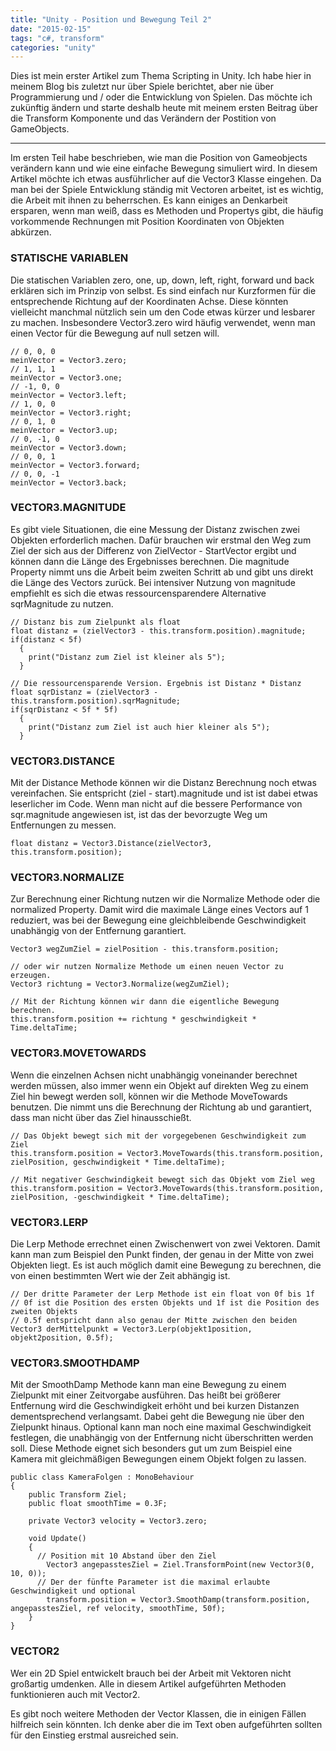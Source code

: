 ```yaml
---
title: "Unity - Position und Bewegung Teil 2"
date: "2015-02-15"
tags: "c#, transform"
categories: "unity"
---
```


Dies ist mein erster Artikel zum Thema Scripting in Unity. Ich habe hier in meinem Blog bis zuletzt nur über Spiele berichtet, aber nie über Programmierung und / oder die Entwicklung von Spielen. Das möchte ich zukünftig ändern und starte deshalb heute mit meinem ersten Beitrag über die Transform Komponente und das Verändern der Postition von GameObjects.

---

Im ersten Teil habe beschrieben, wie man die Position von Gameobjects verändern kann und wie eine einfache Bewegung simuliert wird. In diesem Artikel möchte ich etwas ausführlicher auf die Vector3 Klasse eingehen. Da man bei der Spiele Entwicklung ständig mit Vectoren arbeitet, ist es wichtig, die Arbeit mit ihnen zu beherrschen. Es kann einiges an Denkarbeit ersparen, wenn man weiß, dass es Methoden und Propertys gibt, die häufig vorkommende Rechnungen mit Position Koordinaten von Objekten abkürzen.

### STATISCHE VARIABLEN
Die statischen Variablen zero, one, up, down, left, right, forward und back erklären sich im Prinzip von selbst. Es sind einfach nur Kurzformen für die entsprechende Richtung auf der Koordinaten Achse. Diese könnten vielleicht manchmal nützlich sein um den Code etwas kürzer und lesbarer zu machen. Insbesondere Vector3.zero wird häufig verwendet, wenn man einen Vector für die Bewegung auf null setzen will.

```clike
// 0, 0, 0
meinVector = Vector3.zero;
// 1, 1, 1
meinVector = Vector3.one;
// -1, 0, 0
meinVector = Vector3.left;
// 1, 0, 0
meinVector = Vector3.right;
// 0, 1, 0
meinVector = Vector3.up;
// 0, -1, 0
meinVector = Vector3.down;
// 0, 0, 1
meinVector = Vector3.forward;
// 0, 0, -1
meinVector = Vector3.back;
```

### VECTOR3.MAGNITUDE
Es gibt viele Situationen, die eine Messung der Distanz zwischen zwei Objekten erforderlich machen. Dafür brauchen wir erstmal den Weg zum Ziel der sich aus der Differenz von ZielVector - StartVector ergibt und können dann die Länge des Ergebnisses berechnen. Die magnitude Property nimmt uns die Arbeit beim zweiten Schritt ab und gibt uns direkt die Länge des Vectors zurück. Bei intensiver Nutzung von magnitude empfiehlt es sich die etwas ressourcensparendere Alternative sqrMagnitude zu nutzen.

```clike
// Distanz bis zum Zielpunkt als float
float distanz = (zielVector3 - this.transform.position).magnitude;
if(distanz < 5f)
  {
    print("Distanz zum Ziel ist kleiner als 5");
  }

// Die ressourcensparende Version. Ergebnis ist Distanz * Distanz
float sqrDistanz = (zielVector3 - this.transform.position).sqrMagnitude;
if(sqrDistanz < 5f * 5f)
  {
    print("Distanz zum Ziel ist auch hier kleiner als 5");
  }
```

### VECTOR3.DISTANCE
Mit der Distance Methode können wir die Distanz Berechnung noch etwas vereinfachen. Sie entspricht (ziel - start).magnitude und ist ist dabei etwas leserlicher im Code. Wenn man nicht auf die bessere Performance von sqr.magnitude angewiesen ist, ist das der bevorzugte Weg um Entfernungen zu messen.

```clike
float distanz = Vector3.Distance(zielVector3, this.transform.position);
```

### VECTOR3.NORMALIZE
Zur Berechnung einer Richtung nutzen wir die Normalize Methode oder die normalized Property. Damit wird die maximale Länge eines Vectors auf 1 reduziert, was bei der Bewegung eine gleichbleibende Geschwindigkeit unabhängig von der Entfernung garantiert.

```clike
Vector3 wegZumZiel = zielPosition - this.transform.position;

// oder wir nutzen Normalize Methode um einen neuen Vector zu erzeugen.
Vector3 richtung = Vector3.Normalize(wegZumZiel);

// Mit der Richtung können wir dann die eigentliche Bewegung berechnen.
this.transform.position += richtung * geschwindigkeit * Time.deltaTime;
```

### VECTOR3.MOVETOWARDS
Wenn die einzelnen Achsen nicht unabhängig voneinander berechnet werden müssen, also immer wenn ein Objekt auf direkten Weg zu einem Ziel hin bewegt werden soll, können wir die Methode MoveTowards benutzen. Die nimmt uns die Berechnung der Richtung ab und garantiert, dass man nicht über das Ziel hinausschießt.

```clike
// Das Objekt bewegt sich mit der vorgegebenen Geschwindigkeit zum Ziel
this.transform.position = Vector3.MoveTowards(this.transform.position, zielPosition, geschwindigkeit * Time.deltaTime);

// Mit negativer Geschwindigkeit bewegt sich das Objekt vom Ziel weg
this.transform.position = Vector3.MoveTowards(this.transform.position, zielPosition, -geschwindigkeit * Time.deltaTime);
```

### VECTOR3.LERP
Die Lerp Methode errechnet einen Zwischenwert von zwei Vektoren. Damit kann man zum Beispiel den Punkt finden, der genau in der Mitte von zwei Objekten liegt. Es ist auch möglich damit eine Bewegung zu berechnen, die von einen bestimmten Wert wie der Zeit abhängig ist.

```clike
// Der dritte Parameter der Lerp Methode ist ein float von 0f bis 1f
// 0f ist die Position des ersten Objekts und 1f ist die Position des zweiten Objekts
// 0.5f entspricht dann also genau der Mitte zwischen den beiden
Vector3 derMittelpunkt = Vector3.Lerp(objekt1position, objekt2position, 0.5f);
```

### VECTOR3.SMOOTHDAMP
Mit der SmoothDamp Methode kann man eine Bewegung zu einem Zielpunkt mit einer Zeitvorgabe ausführen. Das heißt bei größerer Entfernung wird die Geschwindigkeit erhöht und bei kurzen Distanzen dementsprechend verlangsamt. Dabei geht die Bewegung nie über den Zielpunkt hinaus. Optional kann man noch eine maximal Geschwindigkeit festlegen, die unabhängig von der Entfernung nicht überschritten werden soll. Diese Methode eignet sich besonders gut um zum Beispiel eine Kamera mit gleichmäßigen Bewegungen einem Objekt folgen zu lassen.

```clike
public class KameraFolgen : MonoBehaviour
{
    public Transform Ziel;
    public float smoothTime = 0.3F;

    private Vector3 velocity = Vector3.zero;

    void Update()
    {
      // Position mit 10 Abstand über den Ziel
        Vector3 angepasstesZiel = Ziel.TransformPoint(new Vector3(0, 10, 0));
      // Der der fünfte Parameter ist die maximal erlaubte Geschwindigkeit und optional
        transform.position = Vector3.SmoothDamp(transform.position, angepasstesZiel, ref velocity, smoothTime, 50f);
    }
}
```

### VECTOR2
Wer ein 2D Spiel entwickelt brauch bei der Arbeit mit Vektoren nicht großartig umdenken. Alle in diesem Artikel aufgeführten Methoden funktionieren auch mit Vector2.

Es gibt noch weitere Methoden der Vector Klassen, die in einigen Fällen hilfreich sein könnten. Ich denke aber die im Text oben aufgeführten sollten für den Einstieg erstmal ausreiched sein.
